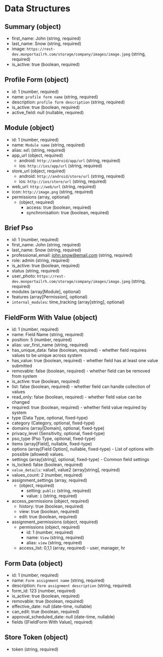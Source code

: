 # Data Structures

## Summary (object)
+ first_name: John (string, required)
+ last_name: Snow (string, required)
+ image: `https://rest-dev.monportailrh.com/storage/company/images/image.jpeg` (string, required)
+ is_active: true (boolean, required)

## Profile Form (object)
+ id: 1 (number, required)
+ name: `profile form name` (string, required)
+ description: `profile form description` (string, required)
+ is_active: true (boolean, required)
+ active_field: null (nullable, required)

## Module (object)
+ id: 1 (number, required)
+ name: `Module name` (string, required)
+ alias: `mdl` (string, required)
+ app_url (object, required)
    + android: `http://android/app/url` (string, required)
    + ios: `http://ios/app/url` (string, required)
+ store_url (object, required)
    + android: `http://android/store/url` (string, required)
    + ios: `http://ios/store/url` (string, required)
+ web_url: `http://web/url` (string, required)
+ icon: `http://image.png` (string, required)
+ permissions (array, optional)
    + (object, required)
        + access: true (boolean, required)
        + synchronisation: true (boolean, required)

## Brief Pso
+ id: 1 (number, required)
+ first_name: John (string, required)
+ last_name: Snow (string, required)
+ professional_email: john.snow@email.com (string, required)
+ role: admin (string, required)
+ is_active: true (boolean, required)
+ status (string, required)
+ user_photo: `https://rest-dev.monportailrh.com/storage/company/images/image.jpeg` (string, required)
+ modules (array[Module], optional)
+ features (array[Permission], optional)
+ `internal_modules`: time_tracking (array[string], optional)

## FieldForm With Value (object)
+ id: 1 (number, required)
+ name: Field Name (string, required)
+ position: 5 (number, required)
+ alias: usr_first_name (string, required)
+ has_unique_data: false (boolean, required) - whether field requires values to be unique across system
+ has_value: true (boolean, required) - whether field has at least one value submitted
+ removable: false (boolean, required) - whether field can be removed from system
+ is_active: true (boolean, required)
+ list: false (boolean, required) - whether field can handle collection of values
+ read_only: false (boolean, required) - whether field value can be changed
+ required: true (boolean, required) - whether field value required by system
+ type (Data Type, optional, fixed-type)
+ category (Category, optional, fixed-type)
+ domains (array[Domain], optional, fixed-type)
+ privacy_level (Sensitivity, optional, fixed-type)
+ pso_type (Pso Type, optional, fixed-type)
+ items (array[Field], nullable, fixed-type)
+ options (array[Field Option], nullable, fixed-type) - List of options with possible (allowed) values. 
+ settings (array[string], optional, fixed-type) - Common field settings
+ is_locked: false (boolean, required)
+ `value_details`: value1, value2 (array[string], required)
+ values_count: 2 (number, required)
+ assignment_settings (array, required)
    + (object, required)
        + setting: `public` (string, required)
        + value: `1` (string, required)
+ access_permissions (object, required)
    + history: true (boolean, required)
    + view: true (boolean, required)
    + edit: true (boolean, required)
+ assignment_permissions (object, required)
    + permissions (object, required)
        + id: 1 (number, required)
        + name: `View` (string, required)
        + alias: `view` (string, required) 
    + access_list: 0,1,1 (array, required) - user, manager, hr

## Form Data (object)
+ id: 1 (number, required)
+ name: `Form assignment name` (string, required)
+ description: `Form assignment description` (string, required)
+ form_id: 123 (number, required)
+ is_active: true (boolean, required)
+ removable: true (boolean, required)
+ effective_date: null (date-time, nullable)
+ can_edit: true (boolean, required)
+ approval_scheduled_date: null (date-time, nullable)
+ fields ([FieldForm With Value], required)

## Store Token (object)
+ token (string, required)
